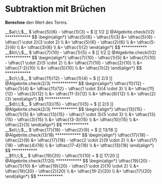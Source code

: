 <!--
version:  0.0.1

language: de

@style
input {
    text-align: center;
}

.flex-container {
    display: flex;
    flex-wrap: wrap;
    align-items: stretch;
    gap: 20px;
}

.flex-child {
    flex: 1;
    min-width: 350px;
    margin-right: 20px;
}

@media (max-width: 400px) {
    .flex-child {
        flex: 100%;
        margin-right: 0;
    }
}
@end

formula: \carry   \textcolor{red}{\scriptsize #1}
formula: \digit   \rlap{\carry{#1}}\phantom{#2}#2
formula: \permil  \text{‰}

import: https://raw.githubusercontent.com/LiaTemplates/Tikz-Jax/main/README.md

script: https://cdn.jsdelivr.net/gh/LiaTemplates/Tikz-Jax@main/dist/index.js

import: https://raw.githubusercontent.com/liaTemplates/algebrite/master/README.md

import: https://raw.githubusercontent.com/LiaTemplates/GGBScript/refs/heads/main/README.md


tags: Bruchrechnung, Subtraktion, sehr leicht, sehr niedrig, Berechne

comment: Subtrahiere verwandte Brüche.

author: Martin Lommatzsch

-->




# Subtraktion mit Brüchen





**Berechne** den Wert des Terms.



<section class="flex-container">

<div class="flex-child">
<!-- data-solution-button="5"-->
__$a)\;\;$__ $  \dfrac{5}{6} - \dfrac{1}{3} = $ [[  1/2  ]]
@Algebrite.check(1/2)
************
$$
\begin{align*}
\dfrac{5}{6} - \dfrac{1}{3} &= \dfrac{5}{6} - \dfrac{1 \cdot 2}{3 \cdot 2} \\
&= \dfrac{5}{6} - \dfrac{2}{6} \\
&= \dfrac{5-2}{6} \\
&= \dfrac{3}{6} \\
&= \dfrac{1}{2}
\end{align*}
$$
************
</div>

<div class="flex-child">
<!-- data-solution-button="5"-->
__$b)\;\;$__ $  \dfrac{7}{10} - \dfrac{1}{5} = $ [[  1/2  ]]
@Algebrite.check(1/2)
************
$$
\begin{align*}
\dfrac{7}{10} - \dfrac{1}{5} &= \dfrac{7}{10} - \dfrac{1 \cdot 2}{5 \cdot 2} \\
&= \dfrac{7}{10} - \dfrac{2}{10} \\
&= \dfrac{7-2}{10} \\
&= \dfrac{5}{10} \\
&= \dfrac{1}{2}
\end{align*}
$$
************
</div>

<div class="flex-child">
<!-- data-solution-button="5"-->
__$c)\;\;$__ $  \dfrac{11}{12} - \dfrac{1}{4} = $ [[  2/3  ]]
@Algebrite.check(2/3)
************
$$
\begin{align*}
\dfrac{11}{12} - \dfrac{1}{4} &= \dfrac{11}{12} - \dfrac{1 \cdot 3}{4 \cdot 3} \\
&= \dfrac{11}{12} - \dfrac{3}{12} \\
&= \dfrac{11-3}{12} \\
&= \dfrac{8}{12} \\
&= \dfrac{2}{3}
\end{align*}
$$
************
</div>

<div class="flex-child">
<!-- data-solution-button="5"-->
__$d)\;\;$__ $  \dfrac{13}{15} - \dfrac{1}{5} = $ [[  2/3  ]]
@Algebrite.check(2/3)
************
$$
\begin{align*}
\dfrac{13}{15} - \dfrac{1}{5} &= \dfrac{13}{15} - \dfrac{1 \cdot 3}{5 \cdot 3} \\
&= \dfrac{13}{15} - \dfrac{3}{15} \\
&= \dfrac{13-3}{15} \\
&= \dfrac{10}{15} \\
&= \dfrac{2}{3}
\end{align*}
$$
************
</div>

<div class="flex-child">
<!-- data-solution-button="5"-->
__$e)\;\;$__ $  \dfrac{17}{18} - \dfrac{2}{9} = $ [[  13/18  ]]
@Algebrite.check(13/18)
************
$$
\begin{align*}
\dfrac{17}{18} - \dfrac{2}{9} &= \dfrac{17}{18} - \dfrac{2 \cdot 2}{9 \cdot 2} \\
&= \dfrac{17}{18} - \dfrac{4}{18} \\
&= \dfrac{17-4}{18} \\
&= \dfrac{13}{18}
\end{align*}
$$
************
</div>

<div class="flex-child">
<!-- data-solution-button="5"-->
__$f)\;\;$__ $  \dfrac{19}{20} - \dfrac{1}{10} = $ [[  17/20  ]]
@Algebrite.check(17/20)
************
$$
\begin{align*}
\dfrac{19}{20} - \dfrac{1}{10} &= \dfrac{19}{20} - \dfrac{1 \cdot 2}{10 \cdot 2} \\
&= \dfrac{19}{20} - \dfrac{2}{20} \\
&= \dfrac{19-2}{20} \\
&= \dfrac{17}{20}
\end{align*}
$$
************
</div>

</section>







